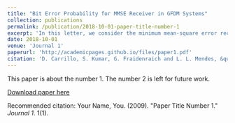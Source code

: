 ```yaml
---
title: "Bit Error Probability for MMSE Receiver in GFDM Systems"
collection: publications
permalink: /publication/2018-10-01-paper-title-number-1
excerpt: 'In this letter, we consider the minimum mean-square error receiver for the generalized frequency division multiplexing system (GFDM) over frequency selective fading channels. We derive an approximate probability density function for the signal-to-interference-plus-noise ratio. This expression allows us to obtain a new approximate, but rather accurate formulation for the bit error probability for a M-quadrature amplitude modulation scheme. Our results resort on the pivotal properties exhibited by eigenvalues of a circulant matrix. Since the entries of the channel matrix H ch are complex Gaussian distributed, and the eigenvalues are given as a weighted sum of its entries, the joint eigenvalue distribution is also Gaussian. Comparisons of the simulated and analytical results validate our formulation and allow a quick and efficient tool to compute the bit error rate for the GFDM system.'
date: 2018-10-01
venue: 'Journal 1'
paperurl: 'http://academicpages.github.io/files/paper1.pdf'
citation: 'D. Carrillo, S. Kumar, G. Fraidenraich and L. L. Mendes, &quot;Bit Error Probability for MMSE Receiver in GFDM Systems,&quot; in IEEE Communications Letters, vol. 22, no. 5, pp. 942-945, May 2018, doi: 10.1109/LCOMM.2018.2808475.'
---
```

This paper is about the number 1. The number 2 is left for future work.

[Download paper here](http://academicpages.github.io/files/paper1.pdf)

Recommended citation: Your Name, You. (2009). "Paper Title Number 1." <i>Journal 1</i>. 1(1).
